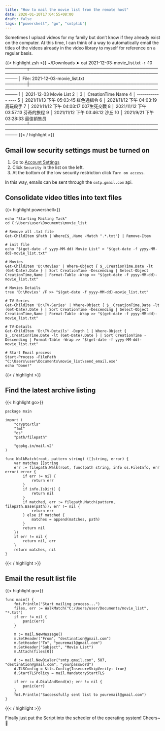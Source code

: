 ```yaml
---
title: "How to mail the movie list from the remote host"
date: 2020-01-10T17:04:55+08:00
draft: false
tags: ["powershell", "go", "smtplib"]
---
```


Sometimes I upload videos for my family but don’t know if they already exist on the computer. At this time, I can think of a way to automatically email the titles of the videos already in the video library to myself for reference on a regular basis.

{{< highlight zsh >}}
~/Downloads
➤ cat 2021-12-03-movie_list.txt -r :10
───────┬────────────────────────────────────────────────────────────────────────────────────────────────
       │ File: 2021-12-03-movie_list.txt
───────┼────────────────────────────────────────────────────────────────────────────────────────────────
   1   │ 2021-12-03 Movie List
   2   │
   3   │ CreationTime             Name
   4   │ ------------             ----
   5   │ 2021/11/13 下午 05:03:45 紅色通緝令
   6   │ 2021/11/12 下午 04:03:19 高玩殺手
   7   │ 2021/11/12 下午 04:03:17 007生死交戰
   8   │ 2021/11/12 下午 03:57:13 芬奇的旅程
   9   │ 2021/11/12 下午 03:46:12 沙丘
  10   │ 2021/9/21 下午 03:28:33  最佳销售员
───────┴────────────────────────────────────────────────────────────────────────────────────────────────
{{< / highlight >}}

## Gmail low security settings must be turned on

1. Go to [Account Settings](https://myaccount.google.com/)
2. Click `Security` in the list on the left.
3. At the bottom of the low security restriction click `Turn on access`.

In this way, emails can be sent through the `smtp.gmail.com` api.

## Consolidate video titles into text files

{{< highlight powershell>}}

    echo "Starting Mailing Task"
    cd C:\Users\user\Documents\movie_list

    # Remove all .txt file
    Get-ChildItem $Path | Where{$_.Name -Match ".*.txt"} | Remove-Item 
    
    # init file
    echo "$(get-date -f yyyy-MM-dd) Movie List" > "$(get-date -f yyyy-MM-dd)-movie_list.txt"
    
    # Movies
    Get-ChildItem 'D:\Movies' | Where-Object { $_.CreationTime.Date -lt (Get-Date).Date } | Sort CreationTime -Descending | Select-Object CreationTime,Name | Format-Table -Wrap >> "$(get-date -f yyyy-MM-dd)-movie_list.txt"
    
    # Movies Details
    tree 'D:\Movies' /F >> "$(get-date -f yyyy-MM-dd)-movie_list.txt"
    
    # TV-Series
    Get-ChildItem 'D:\TV-Series' | Where-Object { $_.CreationTime.Date -lt (Get-Date).Date } | Sort CreationTime -Descending | Select-Object CreationTime,Name | Format-Table -Wrap >> "$(get-date -f yyyy-MM-dd)-movie_list.txt"
    
    # TV-Details
    Get-ChildItem 'D:\TV-Details' -Depth 1 | Where-Object { $_.CreationTime.Date -lt (Get-Date).Date } | Sort CreationTime -Descending | Format-Table -Wrap >> "$(get-date -f yyyy-MM-dd)-movie_list.txt"
    
    # Start Email process
    Start-Process -FilePath "C:\Users\user\Documents\movie_list\send_email.exe"
    echo "Done!"

{{< / highlight >}}

## Find the latest archive listing

{{< highlight go>}}

    package main

    import (
        "crypto/tls"
        "fmt"
        "os"
        "path/filepath"

        "gopkg.in/mail.v2"
    )

    func WalkMatch(root, pattern string) ([]string, error) {
        var matches []string
        err := filepath.Walk(root, func(path string, info os.FileInfo, err error) error {
            if err != nil {
                return err
            }
            if info.IsDir() {
                return nil
            }
            if matched, err := filepath.Match(pattern, filepath.Base(path)); err != nil {
                return err
            } else if matched {
                matches = append(matches, path)
            }
            return nil
        })
        if err != nil {
            return nil, err
        }
        return matches, nil
    }

{{< / highlight >}}

## Email the result list file

{{< highlight go>}}

    func main() {
        fmt.Println("Start mailing process...")
        files, err := WalkMatch("C:/Users/user/Documents/movie_list", "*.txt")
        if err != nil {
            panic(err)
        }

        m := mail.NewMessage()
        m.SetHeader("From", "destination@gmail.com")
        m.SetHeader("To", "youremail@gmail.com")
        m.SetHeader("Subject", "Movie List")
        m.Attach(files[0])

        d := mail.NewDialer("smtp.gmail.com", 587, "destination@gmail.com", "yourpassword")
        d.TLSConfig = &tls.Config{InsecureSkipVerify: true}
        d.StartTLSPolicy = mail.MandatoryStartTLS

        if err := d.DialAndSend(m); err != nil {
            panic(err)
        }
        fmt.Println("Successfully sent list to youremail@gmail.com")
    }
{{< / highlight >}}

Finally just put the Script into the schedler of the operating system! Cheers~ :beers:
